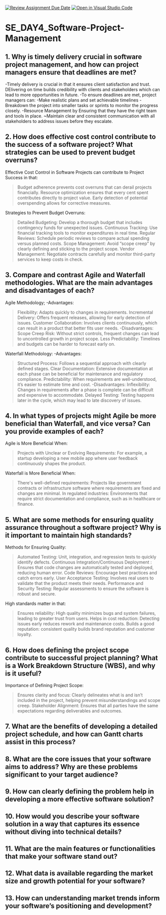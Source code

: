 [![Review Assignment Due Date](https://classroom.github.com/assets/deadline-readme-button-22041afd0340ce965d47ae6ef1cefeee28c7c493a6346c4f15d667ab976d596c.svg)](https://classroom.github.com/a/9pw6JKcu)
[![Open in Visual Studio Code](https://classroom.github.com/assets/open-in-vscode-2e0aaae1b6195c2367325f4f02e2d04e9abb55f0b24a779b69b11b9e10269abc.svg)](https://classroom.github.com/online_ide?assignment_repo_id=18818748&assignment_repo_type=AssignmentRepo)
# SE_DAY4_Software-Project-Management
## 1. Why is timely delivery crucial in software project management, and how can project managers ensure that deadlines are met?
-Timely delivery is crucial in that it ensures client satisfaction and trust. DElivering on time builds credibility with clients and stakeholders which can lead to more opportunities in future.
-To ensure deadlines are met, project managers can:
   -Make realistic plans and set achievable timelines
   -Breakdown the project into smaller tasks or sprints to monitor the progress closely.
   -Resource Management by Ensuring that they have the right team and tools in place.
   ~Maintain clear and consistent communication with all stakeholders to address issues before they escalate.
   

## 2. How does effective cost control contribute to the success of a software project? What strategies can be used to prevent budget overruns?
Effective Cost Control in Software Projects can contribute to Project Success in that:
  >Budget adherence prevents cost overruns that can derail projects financially.
  >Resource optimization ensures that every cent spent contributes directly to project value.
  >Early detection of potential overspending allows for corrective measures.

Strategies to Prevent Budget Overruns:
  >Detailed Budgeting: Develop a thorough budget that includes contingency funds for unexpected issues.
  >Continuous Tracking: Use financial tracking tools to monitor expenditures in real time.
  >Regular Reviews: Schedule periodic reviews to compare actual spending versus planned costs.
  >Scope Management: Avoid “scope creep” by clearly defining and sticking to the project scope.
  >Vendor Management: Negotiate contracts carefully and monitor third-party services to keep costs in check.


## 3. Compare and contrast Agile and Waterfall methodologies. What are the main advantages and disadvantages of each?
Agile Methodology;
-Advantages:
  >Flexibility: Adapts quickly to changes in requirements.
  >Incremental Delivery: Offers frequent releases, allowing for early detection of issues.
  >Customer Collaboration: Involves clients continuously, which can result in a product that better fits user needs.
-Disadvantages:
  >Scope Creep Risk: Without strict controls, frequent changes can lead to uncontrolled growth in project scope.
  >Less Predictability: Timelines and budgets can be harder to forecast early on.

Waterfall Methodology:
-Advantages:
> Structured Process: Follows a sequential approach with clearly defined stages.
> Clear Documentation: Extensive documentation at each phase can be beneficial for maintenance and regulatory compliance.
> Predictability: When requirements are well-understood, it’s easier to estimate time and cost.
-Disadvantages:
> Inflexibility: Changes in requirements after a phase is complete can be difficult and expensive to accommodate.
> Delayed Testing: Testing happens later in the cycle, which may lead to late discovery of issues.


## 4. In what types of projects might Agile be more beneficial than Waterfall, and vice versa? Can you provide examples of each?
Agile is More Beneficial When:
> Projects with Unclear or Evolving Requirements: For example, a startup developing a new mobile app where user feedback continuously shapes the product.

Waterfall is More Beneficial When:
> There's well-defined requirements: Projects like government contracts or infrastructure software where requirements are fixed and changes are minimal.
> In regulated industries: Environments that require strict documentation and compliance, such as in healthcare or finance.

## 5. What are some methods for ensuring quality assurance throughout a software project? Why is it important to maintain high standards?
Methods for Ensuring Quality:
> Automated Testing: Unit, integration, and regression tests to quickly identify defects.
> Continuous Integration/Continuous Deployment : Ensures that code changes are automatically tested and deployed, reducing human error.
> Code Reviews: Encourage best practices and catch errors early.
> User Acceptance Testing: Involves real users to validate that the product meets their needs.
> Performance and Security Testing: Regular assessments to ensure the software is robust and secure.

High standards matter in that:
> Ensures reliability: High quality minimizes bugs and system failures, leading to greater trust from users.
> Helps in cost reduction: Detecting issues early reduces rework and maintenance costs.
> Builds a good reputation: consistent quality builds brand reputation and customer loyalty.

## 6. How does defining the project scope contribute to successful project planning? What is a Work Breakdown Structure (WBS), and why is it useful?
Importance of Defining Project Scope:
> Ensures clarity and focus: Clearly delineates what is and isn’t included in the project, helping prevent misunderstandings and scope creep.
> Stakeholder Alignment: Ensures that all parties have the same expectations regarding deliverables and outcomes.




## 7. What are the benefits of developing a detailed project schedule, and how can Gantt charts assist in this process?
## 8. What are the core issues that your software aims to address? Why are these problems significant to your target audience?
## 9. How can clearly defining the problem help in developing a more effective software solution?
## 10. How would you describe your software solution in a way that captures its essence without diving into technical details?
## 11. What are the main features or functionalities that make your software stand out?
## 12. What data is available regarding the market size and growth potential for your software?
## 13. How can understanding market trends inform your software’s positioning and development?
